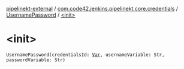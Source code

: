 [pipelinekt-external](../../index.md) / [com.code42.jenkins.pipelinekt.core.credentials](../index.md) / [UsernamePassword](index.md) / [&lt;init&gt;](./-init-.md)

# &lt;init&gt;

`UsernamePassword(credentialsId: `[`Var`](../../com.code42.jenkins.pipelinekt.core.vars/-var/index.md)`, usernameVariable: Str, passwordVariable: Str)`